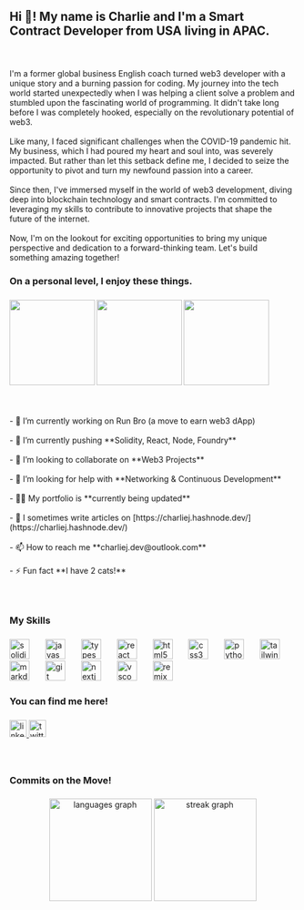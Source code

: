 <h2 align="left">Hi 👋! My name is Charlie and I'm a Smart Contract Developer from USA living in APAC.</h2>

###

<br clear="both">

<p align="left">I'm a former global business English coach turned web3 developer with a unique story and a burning passion for coding. My journey into the tech world started unexpectedly when I was helping a client solve a problem and stumbled upon the fascinating world of programming. It didn't take long before I was completely hooked, especially on the revolutionary potential of web3.<br><br>Like many, I faced significant challenges when the COVID-19 pandemic hit. My business, which I had poured my heart and soul into, was severely impacted. But rather than let this setback define me, I decided to seize the opportunity to pivot and turn my newfound passion into a career.<br><br>Since then, I've immersed myself in the world of web3 development, diving deep into blockchain technology and smart contracts. I'm committed to leveraging my skills to contribute to innovative projects that shape the future of the internet.<br><br>Now, I'm on the lookout for exciting opportunities to bring my unique perspective and dedication to a forward-thinking team. Let's build something amazing together!</p>

###

<h3 align="left">On a personal level, I enjoy these things.</h3>

###

<img align="left" height="150" src="https://encrypted-tbn0.gstatic.com/images?q=tbn:ANd9GcQnaUCnWGylQbZ-RS5SBt3chLIqFjetL6qNxw&s"  />

###

<img align="left" height="150" src="https://attic.sh/crtjg7yq4x8u4mslr5wa6m7xz1zx"  />

###

<img align="left" height="150" src="https://img.goodfon.com/original/2880x1800/3/36/wallpaper-sport-logo-baseball-glitter-checkered-mlb-los-ange.jpg"  />

###

<br clear="both">

<p align="left"></p>

###

<br clear="both">

<p align="left">- 🔭 I’m currently working on Run Bro (a move to earn web3 dApp)<br><br>- 🌱 I’m currently pushing **Solidity, React, Node, Foundry**<br><br>- 👯 I’m looking to collaborate on **Web3 Projects**<br><br>- 🤝 I’m looking for help with **Networking & Continuous Development**<br><br>- 👨‍💻 My portfolio is **currently being updated** <br><br>- 📝 I sometimes write articles on [https://charliej.hashnode.dev/](https://charliej.hashnode.dev/)<br><br>- 📫 How to reach me **charliej.dev@outlook.com**<br><br>- ⚡ Fun fact **I have 2 cats!**</p>

###

<br clear="both">

<p align="left"></p>

###

<h3 align="left">My Skills</h3>

###

<div align="left">
  <img src="https://skillicons.dev/icons?i=solidity" height="35" alt="solidity logo"  />
  <img width="20" />
  <img src="https://cdn.jsdelivr.net/gh/devicons/devicon/icons/javascript/javascript-original.svg" height="35" alt="javascript logo"  />
  <img width="20" />
  <img src="https://cdn.jsdelivr.net/gh/devicons/devicon/icons/typescript/typescript-original.svg" height="35" alt="typescript logo"  />
  <img width="20" />
  <img src="https://cdn.jsdelivr.net/gh/devicons/devicon/icons/react/react-original.svg" height="35" alt="react logo"  />
  <img width="20" />
  <img src="https://cdn.jsdelivr.net/gh/devicons/devicon/icons/html5/html5-original.svg" height="35" alt="html5 logo"  />
  <img width="20" />
  <img src="https://cdn.jsdelivr.net/gh/devicons/devicon/icons/css3/css3-original.svg" height="35" alt="css3 logo"  />
  <img width="20" />
  <img src="https://cdn.jsdelivr.net/gh/devicons/devicon/icons/python/python-original.svg" height="35" alt="python logo"  />
  <img width="20" />
  <img src="https://cdn.simpleicons.org/tailwindcss/06B6D4" height="35" alt="tailwindcss logo"  />
  <img width="20" />
  <img src="https://skillicons.dev/icons?i=md" height="35" alt="markdown logo"  />
  <img width="20" />
  <img src="https://cdn.simpleicons.org/git/F05032" height="35" alt="git logo"  />
  <img width="20" />
  <img src="https://skillicons.dev/icons?i=nextjs" height="35" alt="nextjs logo"  />
  <img width="20" />
  <img src="https://skillicons.dev/icons?i=vscode" height="35" alt="vscode logo"  />
  <img width="20" />
  <img src="https://skillicons.dev/icons?i=remix" height="35" alt="remix logo"  />
</div>

###

<h3 align="left">You can find me here!</h3>

###

<div align="left">
  <a href="https://www.linkedin.com/in/charliej24/" target="_blank">
    <img src="https://img.shields.io/static/v1?message=LinkedIn&logo=linkedin&label=&color=0077B5&logoColor=white&labelColor=&style=plastic" height="30" alt="linkedin logo"  />
  </a>
  <a href="https://x.com/charliej_dev" target="_blank">
    <img src="https://img.shields.io/static/v1?message=Twitter&logo=twitter&label=%F0%9D%95%8F&color=1DA1F2&logoColor=white&labelColor=&style=plastic" height="30" alt="twitter logo"  />
  </a>
</div>

###

<br clear="both">

<p align="left"></p>

###

<h3 align="left">Commits on the Move!</h3>

###

<div align="center">
  <img src="https://github-readme-stats.vercel.app/api/top-langs?username=SupaMega24&locale=en&hide_title=false&layout=compact&card_width=320&langs_count=5&theme=react&hide_border=true&order=2" height="180" alt="languages graph"  />
  <img src="https://streak-stats.demolab.com?user=SupaMega24&locale=en&mode=daily&theme=dracula&hide_border=true&border_radius=5&order=3" height="180" alt="streak graph"  />
</div>

###
